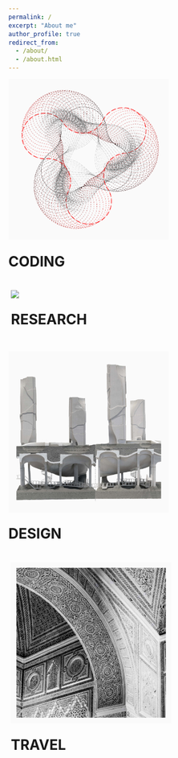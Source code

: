 ```yaml
---
permalink: /
excerpt: "About me"
author_profile: true
redirect_from: 
  - /about/
  - /about.html
---
```

<tr>
<td> 
<div style="position: relative; width: 320px;   padding-right: 5px; padding-bottom: 5px;">
  <a href="https://yingjun-mou.github.io/cv/"><img src="../images/Icon_coding.png"/></a>
  <div style="position: relative; top: 50%; left: 50%; transform: translate(-50%, -50%);">
    <h1>CODING</h1>
  </div>
</div>
</td>
<td> 

<tr>
<td> 
<div style="position: relative; width: 320px; padding-left: 5px; padding-bottom: 5px;">
  <a href="https://yingjun-mou.github.io/cv/"><img src="../images/Icon_research.jpg"/></a>
  <div style="position: relative; top: 50%; left: 50%; transform: translate(-50%, -50%);">
    <h1>RESEARCH</h1>
  </div>
</div>
</td>
<td> 

<tr>
<td> 
<div style="position: relative; width: 320px; padding-right: 5px; padding-top: 5px;">
  <a href="https://yingjun-mou.github.io/cv/"><img src="../images/Icon_design.jpg"/></a>
  <div style="position: relative; top: 50%; left: 50%; transform: translate(-50%, -50%);">
    <h1>DESIGN</h1>
  </div>
</div>
</td>
<td> 

<tr>
<td> 
<div style="position: relative; width: 320px; padding-left: 5px; padding-top: 5px;">
  <a href="https://yingjun-mou.github.io/cv/"><img src="../images/Icon_travel.jpg"/></a>
  <div style="position: relative; top: 50%; left: 50%; transform: translate(-50%, -50%);">
    <h1>TRAVEL</h1>
  </div>
</div>
</td>
<td> 
